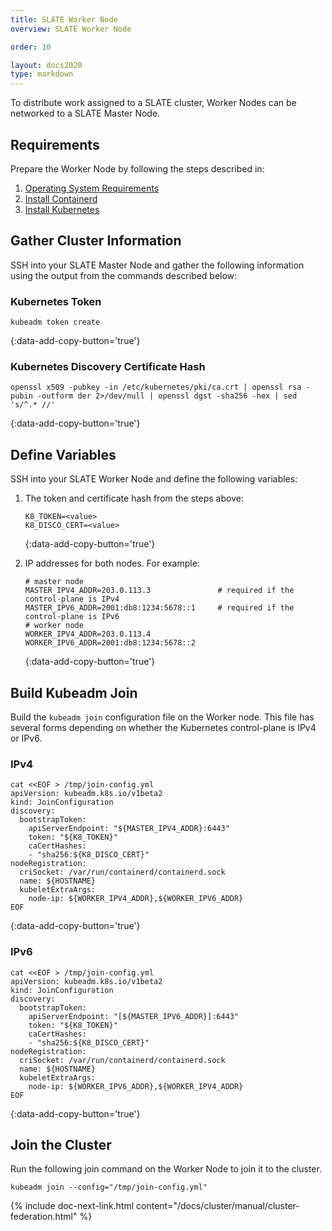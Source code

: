 ```yaml
---
title: SLATE Worker Node
overview: SLATE Worker Node

order: 10  

layout: docs2020
type: markdown
---
```


To distribute work assigned to a SLATE cluster, Worker Nodes can be networked to a SLATE Master Node.

## Requirements

Prepare the Worker Node by following the steps described in:
1. [Operating System Requirements](/docs/cluster/manual/operating-system-requirements.html)
2. [Install Containerd](/docs/cluster/manual/containerd.html)
3. [Install Kubernetes](/docs/cluster/manual/kubernetes.html)

## Gather Cluster Information

SSH into your SLATE Master Node and gather the following information using the output from the commands described below:

### Kubernetes Token

```shell
kubeadm token create
```
{:data-add-copy-button='true'}

### Kubernetes Discovery Certificate Hash

```shell
openssl x509 -pubkey -in /etc/kubernetes/pki/ca.crt | openssl rsa -pubin -outform der 2>/dev/null | openssl dgst -sha256 -hex | sed 's/^.* //'
```
{:data-add-copy-button='true'}

## Define Variables

SSH into your SLATE Worker Node and define the following variables:

1. The token and certificate hash from the steps above:

   ```shell
   K8_TOKEN=<value>
   K8_DISCO_CERT=<value>
   ```
   {:data-add-copy-button='true'}

2. IP addresses for both nodes. For example:

   ```shell
   # master node
   MASTER_IPV4_ADDR=203.0.113.3               # required if the control-plane is IPv4
   MASTER_IPV6_ADDR=2001:db8:1234:5678::1     # required if the control-plane is IPv6
   # worker node
   WORKER_IPV4_ADDR=203.0.113.4
   WORKER_IPV6_ADDR=2001:db8:1234:5678::2
   ```
   {:data-add-copy-button='true'}

## Build Kubeadm Join

Build the `kubeadm join` configuration file on the Worker node. This file has several forms depending on whether the Kubernetes control-plane is IPv4 or IPv6.

### IPv4

```shell
cat <<EOF > /tmp/join-config.yml
apiVersion: kubeadm.k8s.io/v1beta2
kind: JoinConfiguration
discovery:
  bootstrapToken:
    apiServerEndpoint: "${MASTER_IPV4_ADDR}:6443"
    token: "${K8_TOKEN}"
    caCertHashes:
    - "sha256:${K8_DISCO_CERT}"
nodeRegistration:
  criSocket: /var/run/containerd/containerd.sock
  name: ${HOSTNAME}
  kubeletExtraArgs:
    node-ip: ${WORKER_IPV4_ADDR},${WORKER_IPV6_ADDR}
EOF
```
{:data-add-copy-button='true'}

### IPv6

```shell
cat <<EOF > /tmp/join-config.yml
apiVersion: kubeadm.k8s.io/v1beta2
kind: JoinConfiguration
discovery:
  bootstrapToken:
    apiServerEndpoint: "[${MASTER_IPV6_ADDR}]:6443"
    token: "${K8_TOKEN}"
    caCertHashes:
    - "sha256:${K8_DISCO_CERT}"
nodeRegistration:
  criSocket: /var/run/containerd/containerd.sock
  name: ${HOSTNAME}
  kubeletExtraArgs:
    node-ip: ${WORKER_IPV6_ADDR},${WORKER_IPV4_ADDR}
EOF
```
{:data-add-copy-button='true'}

## Join the Cluster

Run the following join command on the Worker Node to join it to the cluster.

```shell
kubeadm join --config="/tmp/join-config.yml"
```

{% include doc-next-link.html content="/docs/cluster/manual/cluster-federation.html" %}
